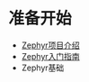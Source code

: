 # 准备开始

* [Zephyr项目介绍](introduction_to_the_zephyr_project.md)
* [Zephyr入门指南](getting_started_guide/README.md)
* Zephyr基础


